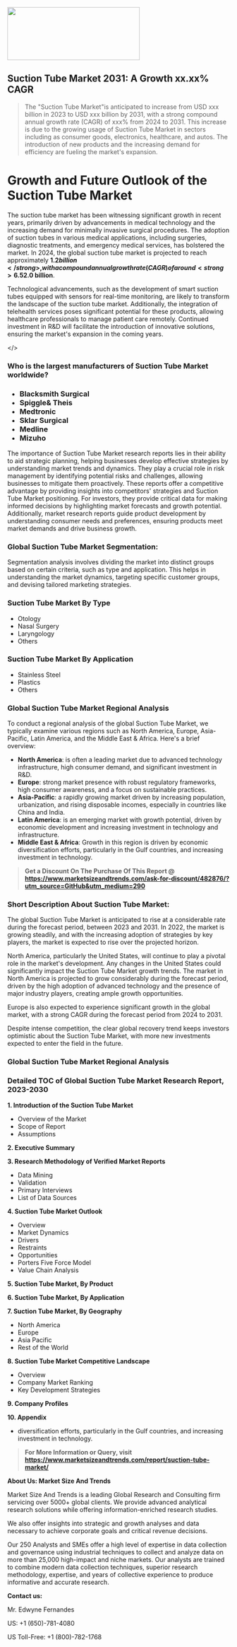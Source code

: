 <img src="https://100x100musica.es/wp-content/uploads/2024/12/Verified-Market-Reports-4-300x120.jpg" alt="" width="300" height="120" class="alignnone size-medium wp-image-100382" /><h2>Suction Tube Market 2031: A&nbsp;Growth&nbsp;xx.xx% CAGR</h2><blockquote id="" class="">The "Suction Tube Market"is anticipated to increase from USD xxx billion in 2023 to USD xxx billion by 2031, with a strong compound annual growth rate (CAGR) of xxx% from 2024 to 2031. This increase is due to the growing usage of Suction Tube Market in sectors including as consumer goods, electronics, healthcare, and autos. The introduction of new products and the increasing demand for efficiency are fueling the market's expansion.</blockquote><p> <h1>Growth and Future Outlook of the Suction Tube Market</h1> <p>The suction tube market has been witnessing significant growth in recent years, primarily driven by advancements in medical technology and the increasing demand for minimally invasive surgical procedures. The adoption of suction tubes in various medical applications, including surgeries, diagnostic treatments, and emergency medical services, has bolstered the market. In 2024, the global suction tube market is projected to reach approximately <strong>$1.2 billion</strong>, with a compound annual growth rate (CAGR) of around <strong>6.5%</strong> from 2024 to 2032.</p> <p>This growth trajectory can be attributed to the rising incidence of chronic diseases, the aging population, and the growing awareness of hygiene and infection control. Innovations in product design, such as the introduction of bio-compatible materials and improved suction technology, have also played a crucial role in expanding the market. Moreover, the ongoing shift towards outpatient care and home healthcare services is expected to enhance the demand for suction tubes.</p> <p><strong></strong></p> <p>In terms of volume, the suction tube market is anticipated to maintain steady growth. By 2025, the volume of suction tubes sold is expected to reach <strong>25 million units</strong>, driven by increased consumption in surgical and emergency care settings. Furthermore, the expansion of healthcare facilities in emerging economies is likely to provide additional opportunities for market growth. The forecasted demand indicates that by 2032, the market size could expand to an estimated <strong>$2.0 billion</strong>.</p> <p>Technological advancements, such as the development of smart suction tubes equipped with sensors for real-time monitoring, are likely to transform the landscape of the suction tube market. Additionally, the integration of telehealth services poses significant potential for these products, allowing healthcare professionals to manage patient care remotely. Continued investment in R&D will facilitate the introduction of innovative solutions, ensuring the market's expansion in the coming years.</p></body></></p><h3 id="" class="">Who is the largest manufacturers of&nbsp;Suction Tube Market worldwide?</h3><h3 class=""><p><ul><li>Blacksmith Surgical </li><li> Spiggle& Theis </li><li> Medtronic </li><li> Sklar Surgical </li><li> Medline </li><li> Mizuho</li></ul></p></h3><p id="ember58" class="ember-view reader-text-block__paragraph">The importance of&nbsp;Suction Tube Market research reports lies in their ability to aid strategic planning, helping businesses develop effective strategies by understanding market trends and dynamics. They play a crucial role in risk management by identifying potential risks and challenges, allowing businesses to mitigate them proactively. These reports offer a competitive advantage by providing insights into competitors' strategies and Suction Tube Market positioning. For investors, they provide critical data for making informed decisions by highlighting market forecasts and growth potential. Additionally, market research reports guide product development by understanding consumer needs and preferences, ensuring products meet market demands and drive business growth.</p><h3 id="" class="">Global&nbsp;Suction Tube Market Segmentation:</h3><p id="" class="">Segmentation analysis involves dividing the market into distinct groups based on certain criteria, such as type and application. This helps in understanding the market dynamics, targeting specific customer groups, and devising tailored marketing strategies.</p><h3 id="" class="">Suction Tube Market&nbsp;By Type</h3><p><p><ul><li>Otology </li><li> Nasal Surgery </li><li> Laryngology </li><li> Others</p></li></ul></p></p><h3 id="" class="">Suction Tube Market&nbsp;By Application</h3><p class=""><p><ul><li>Stainless Steel </li><li> Plastics </li><li> Others</li></ul></p></p><h3 id="" class="">Global Suction Tube Market Regional Analysis</h3><p id="" class="">To conduct a regional analysis of the global Suction Tube Market, we typically examine various regions such as North America, Europe, Asia-Pacific, Latin America, and the Middle East &amp; Africa. Here's a brief overview:</p><ul><li><strong>North America</strong>: is often a leading market due to advanced technology infrastructure, high consumer demand, and significant investment in R&amp;D.</li><li><strong>Europe</strong>: strong market presence with robust regulatory frameworks, high consumer awareness, and a focus on sustainable practices.</li><li><strong>Asia-Pacific</strong>: a rapidly growing market driven by increasing population, urbanization, and rising disposable incomes, especially in countries like China and India.</li><li><strong>Latin America</strong>: is an emerging market with growth potential, driven by economic development and increasing investment in technology and infrastructure.</li><li><strong>Middle East &amp; Africa</strong>: Growth in this region is driven by economic diversification efforts, particularly in the Gulf countries, and increasing investment in technology.</li></ul><blockquote id="" class=""><strong>Get a Discount On The Purchase Of This Report @ <a href="https://www.marketsizeandtrends.com/download-sample/482876/?utm_source=GitHub&utm_medium=290" target="_blank">https://www.marketsizeandtrends.com/ask-for-discount/482876/?utm_source=GitHub&utm_medium=290</a></strong></blockquote><h3>Short Description About Suction Tube Market:</h3><p id="ember58" class="ember-view reader-text-block__paragraph">The global&nbsp;Suction Tube Market&nbsp;is anticipated to rise at a considerable rate during the forecast period, between 2023 and 2031. In 2022, the market is growing steadily, and with the increasing adoption of strategies by key players, the market is expected to rise over the projected horizon.</p><p id="ember59" class="ember-view reader-text-block__paragraph">North America, particularly the United States, will continue to play a pivotal role in the market's development. Any changes in the United States could significantly impact the&nbsp;Suction Tube Market&nbsp;growth trends. The market in North America is projected to grow considerably during the forecast period, driven by the high adoption of advanced technology and the presence of major industry players, creating ample growth opportunities.</p><p id="ember60" class="ember-view reader-text-block__paragraph">Europe is also expected to experience significant growth in the global market, with a strong CAGR during the forecast period from 2024 to 2031.</p><p id="ember61" class="ember-view reader-text-block__paragraph">Despite intense competition, the clear global recovery trend keeps investors optimistic about the&nbsp;Suction Tube Market, with more new investments expected to enter the field in the future.</p><h3 id="" class="">Global Suction Tube Market Regional Analysis</h3><h3 id="" class="">Detailed TOC of Global Suction Tube Market Research Report, 2023-2030</h3><p id="" class=""><strong>1. Introduction of the Suction Tube Market</strong></p><ul><li>Overview of the Market</li><li>Scope of Report</li><li>Assumptions</li></ul><p id="" class=""><strong>2. Executive Summary</strong></p><p id="" class=""><strong>3. Research Methodology of Verified Market Reports</strong></p><ul><li>Data Mining</li><li>Validation</li><li>Primary Interviews</li><li>List of Data Sources</li></ul><p id="" class=""><strong>4. Suction Tube Market Outlook</strong></p><ul><li>Overview</li><li>Market Dynamics</li><li>Drivers</li><li>Restraints</li><li>Opportunities</li><li>Porters Five Force Model</li><li>Value Chain Analysis</li></ul><p id="" class=""><strong>5. Suction Tube Market, By Product</strong></p><p id="" class=""><strong>6. Suction Tube Market, By Application</strong></p><p id="" class=""><strong>7. Suction Tube Market, By Geography</strong></p><ul><li>North America</li><li>Europe</li><li>Asia Pacific</li><li>Rest of the World</li></ul><p id="" class=""><strong>8. Suction Tube Market Competitive Landscape</strong></p><ul><li>Overview</li><li>Company Market Ranking</li><li>Key Development Strategies</li></ul><p id="" class=""><strong>9. Company Profiles</strong></p><p id="" class=""><strong>10. Appendix</strong></p><ul><li>diversification efforts, particularly in the Gulf countries, and increasing investment in technology.</li></ul><blockquote id="" class=""><strong>For More Information or Query, visit <strong><strong><a href="https://www.marketsizeandtrends.com/report/suction-tube-market/" target="_blank">https://www.marketsizeandtrends.com/report/suction-tube-market/</a></strong></strong></strong></blockquote><p id="" class=""><strong>About Us: Market Size And Trends</strong></p><p id="" class="">Market Size And Trends is a leading Global Research and Consulting firm servicing over 5000+ global clients. We provide advanced analytical research solutions while offering information-enriched research studies.</p><p id="" class="">We also offer insights into strategic and growth analyses and data necessary to achieve corporate goals and critical revenue decisions.</p><p id="" class="">Our 250 Analysts and SMEs offer a high level of expertise in data collection and governance using industrial techniques to collect and analyze data on more than 25,000 high-impact and niche markets. Our analysts are trained to combine modern data collection techniques, superior research methodology, expertise, and years of collective experience to produce informative and accurate research.</p><p id="" class=""><strong>Contact us:</strong></p><p id="" class="">Mr. Edwyne Fernandes</p><p id="" class="">US: +1 (650)-781-4080</p><p id="" class="">US Toll-Free: +1 (800)-782-1768</p>
